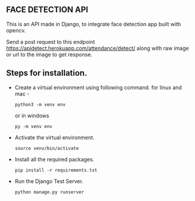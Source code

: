 ## FACE DETECTION API

This is an API made in Django, to integrate face detection app built with opencv.

Send a post request to this endpoint https://apidetect.herokuapp.com/attendance/detect/ along with raw image or url to the image to get response.

## Steps for installation.

- Create a virtual environment using following command.
    for linux and mac -

    ```console
    python3 -m venv env
    ```

    or in windows

    ```console
    py -m venv env
    ```
- Activate the virtual environment.

    ```console
    source venv/bin/activate
    ```
    
- Install all the required packages.

    ```console
    pip install -r requirements.txt
    ```

- Run the Django Test Server.

    ```console
    python manage.py runserver
    ```

